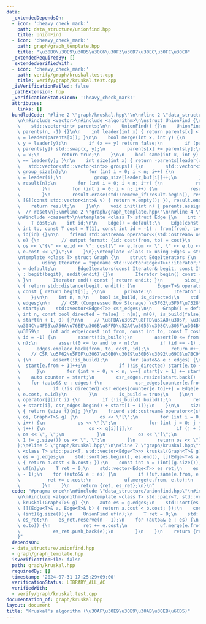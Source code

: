 ```yaml
---
data:
  _extendedDependsOn:
  - icon: ':heavy_check_mark:'
    path: data_structure/unionfind.hpp
    title: UnionFind
  - icon: ':heavy_check_mark:'
    path: graph/graph_template.hpp
    title: "\u30B0\u30E9\u30D5\u30C6\u30F3\u30D7\u30EC\u30FC\u30C8"
  _extendedRequiredBy: []
  _extendedVerifiedWith:
  - icon: ':heavy_check_mark:'
    path: verify/graph/kruskal.test.cpp
    title: verify/graph/kruskal.test.cpp
  _isVerificationFailed: false
  _pathExtension: hpp
  _verificationStatusIcon: ':heavy_check_mark:'
  attributes:
    links: []
  bundledCode: "#line 2 \"graph/kruskal.hpp\"\n\n#line 2 \"data_structure/unionfind.hpp\"\
    \n\n#include <vector>\n#include <algorithm>\n\nstruct UnionFind {\n    int n;\n\
    \    std::vector<int> parents;\n\n    UnionFind() {}\n    UnionFind(int n) : n(n),\
    \ parents(n, -1) {}\n\n    int leader(int x) { return parents[x] < 0 ? x : parents[x]\
    \ = leader(parents[x]); }\n\n    bool merge(int x, int y) {\n        x = leader(x),\
    \ y = leader(y);\n        if (x == y) return false;\n        if (parents[x] >\
    \ parents[y]) std::swap(x, y);\n        parents[x] += parents[y];\n        parents[y]\
    \ = x;\n        return true;\n    }\n\n    bool same(int x, int y) { return leader(x)\
    \ == leader(y); }\n\n    int size(int x) { return -parents[leader(x)]; }\n\n \
    \   std::vector<std::vector<int>> groups() {\n        std::vector<int> leader_buf(n),\
    \ group_size(n);\n        for (int i = 0; i < n; i++) {\n            leader_buf[i]\
    \ = leader(i);\n            group_size[leader_buf[i]]++;\n        }\n        std::vector<std::vector<int>>\
    \ result(n);\n        for (int i = 0; i < n; i++) {\n            result[i].reserve(group_size[i]);\n\
    \        }\n        for (int i = 0; i < n; i++) {\n            result[leader_buf[i]].push_back(i);\n\
    \        }\n        result.erase(std::remove_if(result.begin(), result.end(),\
    \ [&](const std::vector<int>& v) { return v.empty(); }), result.end());\n    \
    \    return result;\n    }\n\n    void init(int n) { parents.assign(n, -1); }\
    \  // reset\n};\n#line 2 \"graph/graph_template.hpp\"\n\n#line 4 \"graph/graph_template.hpp\"\
    \n#include <cassert>\n\ntemplate <class T> struct Edge {\n    int from, to;\n\
    \    T cost;\n    int id;\n\n    Edge() = default;\n    Edge(const int from, const\
    \ int to, const T cost = T(1), const int id = -1) : from(from), to(to), cost(cost),\
    \ id(id) {}\n\n    friend std::ostream& operator<<(std::ostream& os, const Edge<T>&\
    \ e) {\n        // output format: {id: cost(from, to) = cost}\n        return\
    \ os << \"{\" << e.id << \": cost(\" << e.from << \", \" << e.to << \") = \" <<\
    \ e.cost << \"}\";\n    }\n};\ntemplate <class T> using Edges = std::vector<Edge<T>>;\n\
    \ntemplate <class T> struct Graph {\n    struct EdgeIterators {\n       public:\n\
    \        using Iterator = typename std::vector<Edge<T>>::iterator;\n        EdgeIterators()\
    \ = default;\n        EdgeIterators(const Iterator& begit, const Iterator& endit)\
    \ : begit(begit), endit(endit) {}\n        Iterator begin() const { return begit;\
    \ }\n        Iterator end() const { return endit; }\n        size_t size() const\
    \ { return std::distance(begit, endit); }\n        Edge<T>& operator[](int i)\
    \ const { return begit[i]; }\n\n       private:\n        Iterator begit, endit;\n\
    \    };\n\n    int n, m;\n    bool is_build, is_directed;\n    std::vector<Edge<T>>\
    \ edges;\n\n    // CSR (Compressed Row Storage) \u5F62\u5F0F\u7528\n    std::vector<int>\
    \ start;\n    std::vector<Edge<T>> csr_edges;\n\n    Graph() = default;\n    Graph(const\
    \ int n, const bool directed = false) : n(n), m(0), is_build(false), is_directed(directed),\
    \ start(n + 1, 0) {}\n\n    // \u8FBA\u3092\u8FFD\u52A0\u3057, \u305D\u306E\u8FBA\
    \u304C\u4F55\u756A\u76EE\u306B\u8FFD\u52A0\u3055\u308C\u305F\u304B\u3092\u8FD4\
    \u3059\n    int add_edge(const int from, const int to, const T cost = T(1), int\
    \ id = -1) {\n        assert(!is_build);\n        assert(0 <= from and from <\
    \ n);\n        assert(0 <= to and to < n);\n        if (id == -1) id = m;\n  \
    \      edges.emplace_back(from, to, cost, id);\n        return m++;\n    }\n\n\
    \    // CSR \u5F62\u5F0F\u3067\u30B0\u30E9\u30D5\u3092\u69CB\u7BC9\n    void build()\
    \ {\n        assert(!is_build);\n        for (auto&& e : edges) {\n          \
    \  start[e.from + 1]++;\n            if (!is_directed) start[e.to + 1]++;\n  \
    \      }\n        for (int v = 0; v < n; v++) start[v + 1] += start[v];\n    \
    \    auto counter = start;\n        csr_edges.resize(start.back() + 1);\n    \
    \    for (auto&& e : edges) {\n            csr_edges[counter[e.from]++] = e;\n\
    \            if (!is_directed) csr_edges[counter[e.to]++] = Edge(e.to, e.from,\
    \ e.cost, e.id);\n        }\n        is_build = true;\n    }\n\n    EdgeIterators\
    \ operator[](int i) {\n        if (!is_build) build();\n        return EdgeIterators(csr_edges.begin()\
    \ + start[i], csr_edges.begin() + start[i + 1]);\n    }\n\n    size_t size() const\
    \ { return (size_t)(n); }\n\n    friend std::ostream& operator<<(std::ostream&\
    \ os, Graph<T>& g) {\n        os << \"[\";\n        for (int i = 0; i < g.size();\
    \ i++) {\n            os << \"[\";\n            for (int j = 0; j < g[i].size();\
    \ j++) {\n                os << g[i][j];\n                if (j + 1 != g[i].size())\
    \ os << \", \";\n            }\n            os << \"]\";\n            if (i +\
    \ 1 != g.size()) os << \", \";\n        }\n        return os << \"]\";\n    }\n\
    };\n#line 5 \"graph/kruskal.hpp\"\n\n#line 7 \"graph/kruskal.hpp\"\n\ntemplate\
    \ <class T> std::pair<T, std::vector<Edge<T>>> kruskal(Graph<T>& g) {\n    auto\
    \ es = g.edges;\n    std::sort(es.begin(), es.end(), [](Edge<T>& a, Edge<T>& b)\
    \ { return a.cost < b.cost; });\n    const int n = (int)(g.size());\n    UnionFind\
    \ uf(n);\n    T ret = 0;\n    std::vector<Edge<T>> es_ret;\n    es_ret.reserve(n\
    \ - 1);\n    for (auto&& e : es) {\n        if (!uf.same(e.from, e.to)) {\n  \
    \          ret += e.cost;\n            uf.merge(e.from, e.to);\n            es_ret.push_back(e);\n\
    \        }\n    }\n    return {ret, es_ret};\n}\n"
  code: "#pragma once\n\n#include \"data_structure/unionfind.hpp\"\n#include \"graph/graph_template.hpp\"\
    \n\n#include <algorithm>\n\ntemplate <class T> std::pair<T, std::vector<Edge<T>>>\
    \ kruskal(Graph<T>& g) {\n    auto es = g.edges;\n    std::sort(es.begin(), es.end(),\
    \ [](Edge<T>& a, Edge<T>& b) { return a.cost < b.cost; });\n    const int n =\
    \ (int)(g.size());\n    UnionFind uf(n);\n    T ret = 0;\n    std::vector<Edge<T>>\
    \ es_ret;\n    es_ret.reserve(n - 1);\n    for (auto&& e : es) {\n        if (!uf.same(e.from,\
    \ e.to)) {\n            ret += e.cost;\n            uf.merge(e.from, e.to);\n\
    \            es_ret.push_back(e);\n        }\n    }\n    return {ret, es_ret};\n\
    }"
  dependsOn:
  - data_structure/unionfind.hpp
  - graph/graph_template.hpp
  isVerificationFile: false
  path: graph/kruskal.hpp
  requiredBy: []
  timestamp: '2024-07-31 17:25:29+09:00'
  verificationStatus: LIBRARY_ALL_AC
  verifiedWith:
  - verify/graph/kruskal.test.cpp
documentation_of: graph/kruskal.hpp
layout: document
title: "Kruskal's algorithm (\u30AF\u30E9\u30B9\u30AB\u30EB\u6CD5)"
---
```

